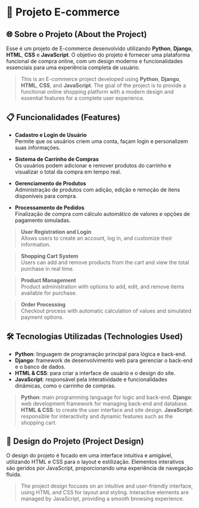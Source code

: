 # 🛒 Projeto E-commerce

## 🌐 Sobre o Projeto (About the Project)
Esse é um projeto de E-commerce desenvolvido utilizando **Python**, **Django**, **HTML**, **CSS** e **JavaScript**. O objetivo do projeto é fornecer uma plataforma funcional de compra online, com um design moderno e funcionalidades essenciais para uma experiência completa de usuário. 

> This is an E-commerce project developed using **Python**, **Django**, **HTML**, **CSS**, and **JavaScript**. The goal of the project is to provide a functional online shopping platform with a modern design and essential features for a complete user experience.

## 📋 Funcionalidades (Features)
- **Cadastro e Login de Usuário**  
  Permite que os usuários criem uma conta, façam login e personalizem suas informações.

- **Sistema de Carrinho de Compras**  
  Os usuários podem adicionar e remover produtos do carrinho e visualizar o total da compra em tempo real.

- **Gerenciamento de Produtos**  
  Administração de produtos com adição, edição e remoção de itens disponíveis para compra.

- **Processamento de Pedidos**  
  Finalização de compra com cálculo automático de valores e opções de pagamento simuladas.

> **User Registration and Login**  
  Allows users to create an account, log in, and customize their information.

> **Shopping Cart System**  
  Users can add and remove products from the cart and view the total purchase in real time.

> **Product Management**  
  Product administration with options to add, edit, and remove items available for purchase.

> **Order Processing**  
  Checkout process with automatic calculation of values and simulated payment options.

## 🛠️ Tecnologias Utilizadas (Technologies Used)
- **Python**: linguagem de programação principal para lógica e back-end.
- **Django**: framework de desenvolvimento web para gerenciar o back-end e o banco de dados.
- **HTML & CSS**: para criar a interface de usuário e o design do site.
- **JavaScript**: responsável pela interatividade e funcionalidades dinâmicas, como o carrinho de compras.

> **Python**: main programming language for logic and back-end.
> **Django**: web development framework for managing back-end and database.
> **HTML & CSS**: to create the user interface and site design.
> **JavaScript**: responsible for interactivity and dynamic features such as the shopping cart.

## 🎨 Design do Projeto (Project Design)
O design do projeto é focado em uma interface intuitiva e amigável, utilizando HTML e CSS para o layout e estilização. Elementos interativos são geridos por JavaScript, proporcionando uma experiência de navegação fluida.

> The project design focuses on an intuitive and user-friendly interface, using HTML and CSS for layout and styling. Interactive elements are managed by JavaScript, providing a smooth browsing experience.
